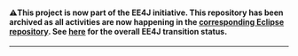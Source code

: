 #### :warning:This project is now part of the EE4J initiative. This repository has been archived as all activities are now happening in the [corresponding Eclipse repository](https://github.com/eclipse-ee4j/genericjmsra). See [here](https://www.eclipse.org/ee4j/status.php) for the overall EE4J transition status.
 
---
